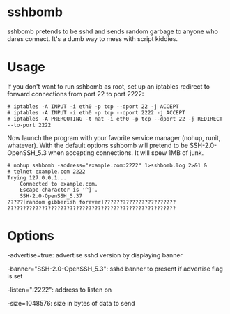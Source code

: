 sshbomb
=======

sshbomb pretends to be sshd and sends random garbage to anyone who
dares connect. It's a dumb way to mess with script kiddies.

Usage
=====

If you don't want to run sshbomb as root, set up an iptables redirect
to forward connections from port 22 to port 2222:

	# iptables -A INPUT -i eth0 -p tcp --dport 22 -j ACCEPT
	# iptables -A INPUT -i eth0 -p tcp --dport 2222 -j ACCEPT
	# iptables -A PREROUTING -t nat -i eth0 -p tcp --dport 22 -j REDIRECT --to-port 2222

Now launch the program with your favorite service manager (nohup,
runit, whatever). With the default options sshbomb will pretend to be
SSH-2.0-OpenSSH_5.3 when accepting connections. It will spew 1MB of
junk.

	# nohup sshbomb -address="example.com:2222" 1>sshbomb.log 2>&1 &
	# telnet example.com 2222
	Trying 127.0.0.1...
        Connected to example.com.
        Escape character is '^]'.
        SSH-2.0-OpenSSH_5.37
	?????[random gibberish forever]???????????????????????
	??????????????????????????????????????????????????????

Options
=======

-advertise=true: advertise sshd version by displaying banner

-banner="SSH-2.0-OpenSSH_5.3": sshd banner to present if advertise flag is set

-listen=":2222": address to listen on

-size=1048576: size in bytes of data to send
